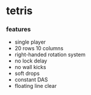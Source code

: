 # tetris

### features

* single player
* 20 rows 10 columns
* right-handed rotation system
* no lock delay
* no wall kicks
* soft drops
* constant DAS
* floating line clear
